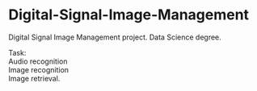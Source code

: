 # Digital-Signal-Image-Management
Digital Signal Image Management project. Data Science degree.

Task:\
Audio recognition\
Image recognition\
Image retrieval.
